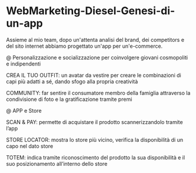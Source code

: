 # WebMarketing-Diesel-Genesi-di-un-app

Assieme al mio team, dopo un'attenta analisi del brand, dei competitors e del sito internet abbiamo progettato un'app per un'e-commerce.


@ Personalizzazione e socializzazione per coinvolgere giovani cosmopoliti e indipendenti

CREA IL TUO OUTFIT: un avatar da vestire per creare le combinazioni di capi più adatti a sé, dando sfogo alla propria creatività 

COMMUNITY: far sentire il consumatore membro della famiglia attraverso la condivisione di foto e la gratificazione tramite premi


@ APP e Store

SCAN & PAY: permette di acquistare il prodotto scannerizzandolo tramite l’app

STORE LOCATOR: mostra lo store più vicino, verifica la disponibilità di un capo nel dato store

TOTEM: indica tramite riconoscimento del prodotto la sua disponibilità e il suo posizionamento all’interno dello store 



